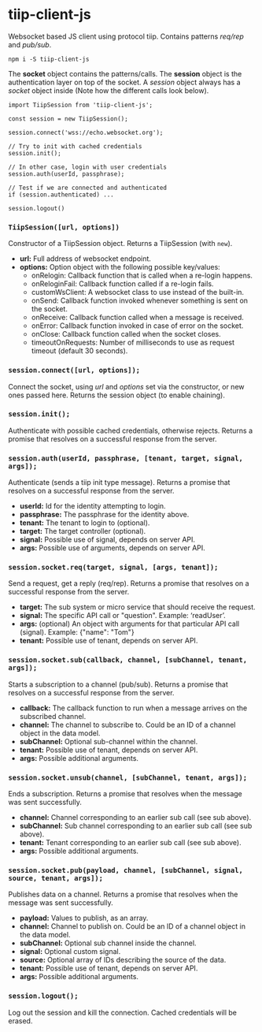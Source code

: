 # tiip-client-js
Websocket based JS client using protocol tiip. Contains patterns *req/rep* and *pub/sub*.

```
npm i -S tiip-client-js
```

The **socket** object contains the patterns/calls. The **session** object is the authentication layer on top of the socket. A *session* object always has a *socket* object inside (Note how the different calls look below).

```
import TiipSession from 'tiip-client-js';

const session = new TiipSession();

session.connect('wss://echo.websocket.org');

// Try to init with cached credentials
session.init();

// In other case, login with user credentials
session.auth(userId, passphrase);

// Test if we are connected and authenticated
if (session.authenticated) ...

session.logout()
```

### ```TiipSession([url, options])```
Constructor of a TiipSession object.
Returns a TiipSession (with `new`).
-	**url:** Full address of websocket endpoint.
- **options:** Option object with the following possible key/values:
  - onRelogin: Callback function that is called when a re-login happens.
  - onReloginFail: Callback function called if a re-login fails.
  - customWsClient: A websocket class to use instead of the built-in.
  - onSend: Callback function invoked whenever something is sent on the socket.
  - onReceive: Callback function called when a message is received.
  - onError: Callback function invoked in case of error on the socket.
  - onClose: Callback function called when the socket closes.
  - timeoutOnRequests: Number of milliseconds to use as request timeout (default 30 seconds).

### ```session.connect([url, options]);```
Connect the socket, using *url* and *options* set via the constructor, or new ones passed here.
Returns the session object (to enable chaining).

### ```session.init();```
Authenticate with possible cached credentials, otherwise rejects.
Returns a promise that resolves on a successful response from the server.

### ```session.auth(userId, passphrase, [tenant, target, signal, args]);```
Authenticate (sends a tiip init type message).
Returns a promise that resolves on a successful response from the server.
-	**userId:** Id for the identity attempting to login.
-	**passphrase:** The passphrase for the identity above.
-	**tenant:** The tenant to login to (optional).
-	**target:** The target controller (optional).
-	**signal:** Possible use of signal, depends on server API.
-	**args:** Possible use of arguments, depends on server API.

### ```session.socket.req(target, signal, [args, tenant]);```
Send a request, get a reply (req/rep).
Returns a promise that resolves on a successful response from the server.
-	**target:** The sub system or micro service that should receive the request.
-	**signal:** The specific API call or "question". Example: ‘readUser’.
-	**args:** (optional) An object with arguments for that particular API call (signal). Example: {"name": "Tom"}
-	**tenant:** Possible use of tenant, depends on server API.

### ```session.socket.sub(callback, channel, [subChannel, tenant, args]);```
Starts a subscription to a channel (pub/sub).
Returns a promise that resolves on a successful response from the server.
-	**callback:** The callback function to run when a message arrives on the subscribed channel.
-	**channel:** The channel to subscribe to. Could be an ID of a channel object in the data model.
-	**subChannel:** Optional sub-channel within the channel.
- **tenant:** Possible use of tenant, depends on server API.
-	**args:** Possible additional arguments.

### ```session.socket.unsub(channel, [subChannel, tenant, args]);```
Ends a subscription.
Returns a promise that resolves when the message was sent successfully.
-	**channel:** Channel corresponding to an earlier sub call (see sub above).
-	**subChannel:** Sub channel corresponding to an earlier sub call (see sub above).
-	**tenant:** Tenant corresponding to an earlier sub call (see sub above).
-	**args:** Possible additional arguments.

### ```session.socket.pub(payload, channel, [subChannel, signal, source, tenant, args]);```
Publishes data on a channel.
Returns a promise that resolves when the message was sent successfully.
-	**payload:** Values to publish, as an array.
-	**channel:** Channel to publish on. Could be an ID of a channel object in the data model.
-	**subChannel:** Optional sub channel inside the channel.
-	**signal:** Optional custom signal.
-	**source:** Optional array of IDs describing the source of the data.
-	**tenant:** Possible use of tenant, depends on server API.
-	**args:** Possible additional arguments.

### ```session.logout();```
Log out the session and kill the connection. Cached credentials will be erased.
